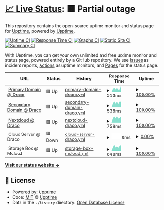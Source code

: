 # [📈 Live Status](https://status.benedikt.tech): <!--live status--> **🟧 Partial outage**

This repository contains the open-source uptime monitor and status page for [Upptime](https://upptime.js.org), powered by [Upptime](https://github.com/upptime/upptime).

[![Uptime CI](https://github.com/linuxtux23/uptime/workflows/Uptime%20CI/badge.svg)](https://github.com/linuxtux23/uptime/actions?query=workflow%3A%22Uptime+CI%22)
[![Response Time CI](https://github.com/linuxtux23/uptime/workflows/Response%20Time%20CI/badge.svg)](https://github.com/linuxtux23/uptime/actions?query=workflow%3A%22Response+Time+CI%22)
[![Graphs CI](https://github.com/linuxtux23/uptime/workflows/Graphs%20CI/badge.svg)](https://github.com/linuxtux23/uptime/actions?query=workflow%3A%22Graphs+CI%22)
[![Static Site CI](https://github.com/linuxtux23/uptime/workflows/Static%20Site%20CI/badge.svg)](https://github.com/linuxtux23/uptime/actions?query=workflow%3A%22Static+Site+CI%22)
[![Summary CI](https://github.com/linuxtux23/uptime/workflows/Summary%20CI/badge.svg)](https://github.com/linuxtux23/uptime/actions?query=workflow%3A%22Summary+CI%22)

With [Upptime](https://upptime.js.org), you can get your own unlimited and free uptime monitor and status page, powered entirely by a GitHub repository. We use [Issues](https://github.com/upptime/upptime/issues) as incident reports, [Actions](https://github.com/linuxtux23/uptime/actions) as uptime monitors, and [Pages](https://status.benedikt.tech) for the status page.

<!--start: status pages-->
<!-- This summary is generated by Upptime (https://github.com/upptime/upptime) -->
<!-- Do not edit this manually, your changes will be overwritten -->
<!-- prettier-ignore -->
| URL | Status | History | Response Time | Uptime |
| --- | ------ | ------- | ------------- | ------ |
| <img alt="" src="https://icons.duckduckgo.com/ip3/benedikt.tech.ico" height="13"> [Primary Domain @ Draco](https://benedikt.tech) | 🟩 Up | [primary-domain-draco.yml](https://github.com/LinuxTux23/uptime/commits/HEAD/history/primary-domain-draco.yml) | <details><summary><img alt="Response time graph" src="./graphs/primary-domain-draco/response-time-week.png" height="20"> 513ms</summary><br><a href="https://status.benedikt.tech/history/primary-domain-draco"><img alt="Response time 568" src="https://img.shields.io/endpoint?url=https%3A%2F%2Fraw.githubusercontent.com%2FLinuxTux23%2Fuptime%2FHEAD%2Fapi%2Fprimary-domain-draco%2Fresponse-time.json"></a><br><a href="https://status.benedikt.tech/history/primary-domain-draco"><img alt="24-hour response time 493" src="https://img.shields.io/endpoint?url=https%3A%2F%2Fraw.githubusercontent.com%2FLinuxTux23%2Fuptime%2FHEAD%2Fapi%2Fprimary-domain-draco%2Fresponse-time-day.json"></a><br><a href="https://status.benedikt.tech/history/primary-domain-draco"><img alt="7-day response time 513" src="https://img.shields.io/endpoint?url=https%3A%2F%2Fraw.githubusercontent.com%2FLinuxTux23%2Fuptime%2FHEAD%2Fapi%2Fprimary-domain-draco%2Fresponse-time-week.json"></a><br><a href="https://status.benedikt.tech/history/primary-domain-draco"><img alt="30-day response time 477" src="https://img.shields.io/endpoint?url=https%3A%2F%2Fraw.githubusercontent.com%2FLinuxTux23%2Fuptime%2FHEAD%2Fapi%2Fprimary-domain-draco%2Fresponse-time-month.json"></a><br><a href="https://status.benedikt.tech/history/primary-domain-draco"><img alt="1-year response time 568" src="https://img.shields.io/endpoint?url=https%3A%2F%2Fraw.githubusercontent.com%2FLinuxTux23%2Fuptime%2FHEAD%2Fapi%2Fprimary-domain-draco%2Fresponse-time-year.json"></a></details> | <details><summary><a href="https://status.benedikt.tech/history/primary-domain-draco">100.00%</a></summary><a href="https://status.benedikt.tech/history/primary-domain-draco"><img alt="All-time uptime 100.00%" src="https://img.shields.io/endpoint?url=https%3A%2F%2Fraw.githubusercontent.com%2FLinuxTux23%2Fuptime%2FHEAD%2Fapi%2Fprimary-domain-draco%2Fuptime.json"></a><br><a href="https://status.benedikt.tech/history/primary-domain-draco"><img alt="24-hour uptime 100.00%" src="https://img.shields.io/endpoint?url=https%3A%2F%2Fraw.githubusercontent.com%2FLinuxTux23%2Fuptime%2FHEAD%2Fapi%2Fprimary-domain-draco%2Fuptime-day.json"></a><br><a href="https://status.benedikt.tech/history/primary-domain-draco"><img alt="7-day uptime 100.00%" src="https://img.shields.io/endpoint?url=https%3A%2F%2Fraw.githubusercontent.com%2FLinuxTux23%2Fuptime%2FHEAD%2Fapi%2Fprimary-domain-draco%2Fuptime-week.json"></a><br><a href="https://status.benedikt.tech/history/primary-domain-draco"><img alt="30-day uptime 100.00%" src="https://img.shields.io/endpoint?url=https%3A%2F%2Fraw.githubusercontent.com%2FLinuxTux23%2Fuptime%2FHEAD%2Fapi%2Fprimary-domain-draco%2Fuptime-month.json"></a><br><a href="https://status.benedikt.tech/history/primary-domain-draco"><img alt="1-year uptime 100.00%" src="https://img.shields.io/endpoint?url=https%3A%2F%2Fraw.githubusercontent.com%2FLinuxTux23%2Fuptime%2FHEAD%2Fapi%2Fprimary-domain-draco%2Fuptime-year.json"></a></details>
| <img alt="" src="https://icons.duckduckgo.com/ip3/benedikt-lohse.dev.ico" height="13"> [Secondary Domain @ Draco](https://benedikt-lohse.dev) | 🟩 Up | [secondary-domain-draco.yml](https://github.com/LinuxTux23/uptime/commits/HEAD/history/secondary-domain-draco.yml) | <details><summary><img alt="Response time graph" src="./graphs/secondary-domain-draco/response-time-week.png" height="20"> 538ms</summary><br><a href="https://status.benedikt.tech/history/secondary-domain-draco"><img alt="Response time 541" src="https://img.shields.io/endpoint?url=https%3A%2F%2Fraw.githubusercontent.com%2FLinuxTux23%2Fuptime%2FHEAD%2Fapi%2Fsecondary-domain-draco%2Fresponse-time.json"></a><br><a href="https://status.benedikt.tech/history/secondary-domain-draco"><img alt="24-hour response time 531" src="https://img.shields.io/endpoint?url=https%3A%2F%2Fraw.githubusercontent.com%2FLinuxTux23%2Fuptime%2FHEAD%2Fapi%2Fsecondary-domain-draco%2Fresponse-time-day.json"></a><br><a href="https://status.benedikt.tech/history/secondary-domain-draco"><img alt="7-day response time 538" src="https://img.shields.io/endpoint?url=https%3A%2F%2Fraw.githubusercontent.com%2FLinuxTux23%2Fuptime%2FHEAD%2Fapi%2Fsecondary-domain-draco%2Fresponse-time-week.json"></a><br><a href="https://status.benedikt.tech/history/secondary-domain-draco"><img alt="30-day response time 498" src="https://img.shields.io/endpoint?url=https%3A%2F%2Fraw.githubusercontent.com%2FLinuxTux23%2Fuptime%2FHEAD%2Fapi%2Fsecondary-domain-draco%2Fresponse-time-month.json"></a><br><a href="https://status.benedikt.tech/history/secondary-domain-draco"><img alt="1-year response time 541" src="https://img.shields.io/endpoint?url=https%3A%2F%2Fraw.githubusercontent.com%2FLinuxTux23%2Fuptime%2FHEAD%2Fapi%2Fsecondary-domain-draco%2Fresponse-time-year.json"></a></details> | <details><summary><a href="https://status.benedikt.tech/history/secondary-domain-draco">100.00%</a></summary><a href="https://status.benedikt.tech/history/secondary-domain-draco"><img alt="All-time uptime 100.00%" src="https://img.shields.io/endpoint?url=https%3A%2F%2Fraw.githubusercontent.com%2FLinuxTux23%2Fuptime%2FHEAD%2Fapi%2Fsecondary-domain-draco%2Fuptime.json"></a><br><a href="https://status.benedikt.tech/history/secondary-domain-draco"><img alt="24-hour uptime 100.00%" src="https://img.shields.io/endpoint?url=https%3A%2F%2Fraw.githubusercontent.com%2FLinuxTux23%2Fuptime%2FHEAD%2Fapi%2Fsecondary-domain-draco%2Fuptime-day.json"></a><br><a href="https://status.benedikt.tech/history/secondary-domain-draco"><img alt="7-day uptime 100.00%" src="https://img.shields.io/endpoint?url=https%3A%2F%2Fraw.githubusercontent.com%2FLinuxTux23%2Fuptime%2FHEAD%2Fapi%2Fsecondary-domain-draco%2Fuptime-week.json"></a><br><a href="https://status.benedikt.tech/history/secondary-domain-draco"><img alt="30-day uptime 100.00%" src="https://img.shields.io/endpoint?url=https%3A%2F%2Fraw.githubusercontent.com%2FLinuxTux23%2Fuptime%2FHEAD%2Fapi%2Fsecondary-domain-draco%2Fuptime-month.json"></a><br><a href="https://status.benedikt.tech/history/secondary-domain-draco"><img alt="1-year uptime 100.00%" src="https://img.shields.io/endpoint?url=https%3A%2F%2Fraw.githubusercontent.com%2FLinuxTux23%2Fuptime%2FHEAD%2Fapi%2Fsecondary-domain-draco%2Fuptime-year.json"></a></details>
| <img alt="" src="https://icons.duckduckgo.com/ip3/cloud.benedikt.tech.ico" height="13"> [Nextcloud @ Draco](https://cloud.benedikt.tech) | 🟩 Up | [nextcloud-draco.yml](https://github.com/LinuxTux23/uptime/commits/HEAD/history/nextcloud-draco.yml) | <details><summary><img alt="Response time graph" src="./graphs/nextcloud-draco/response-time-week.png" height="20"> 758ms</summary><br><a href="https://status.benedikt.tech/history/nextcloud-draco"><img alt="Response time 842" src="https://img.shields.io/endpoint?url=https%3A%2F%2Fraw.githubusercontent.com%2FLinuxTux23%2Fuptime%2FHEAD%2Fapi%2Fnextcloud-draco%2Fresponse-time.json"></a><br><a href="https://status.benedikt.tech/history/nextcloud-draco"><img alt="24-hour response time 797" src="https://img.shields.io/endpoint?url=https%3A%2F%2Fraw.githubusercontent.com%2FLinuxTux23%2Fuptime%2FHEAD%2Fapi%2Fnextcloud-draco%2Fresponse-time-day.json"></a><br><a href="https://status.benedikt.tech/history/nextcloud-draco"><img alt="7-day response time 758" src="https://img.shields.io/endpoint?url=https%3A%2F%2Fraw.githubusercontent.com%2FLinuxTux23%2Fuptime%2FHEAD%2Fapi%2Fnextcloud-draco%2Fresponse-time-week.json"></a><br><a href="https://status.benedikt.tech/history/nextcloud-draco"><img alt="30-day response time 793" src="https://img.shields.io/endpoint?url=https%3A%2F%2Fraw.githubusercontent.com%2FLinuxTux23%2Fuptime%2FHEAD%2Fapi%2Fnextcloud-draco%2Fresponse-time-month.json"></a><br><a href="https://status.benedikt.tech/history/nextcloud-draco"><img alt="1-year response time 842" src="https://img.shields.io/endpoint?url=https%3A%2F%2Fraw.githubusercontent.com%2FLinuxTux23%2Fuptime%2FHEAD%2Fapi%2Fnextcloud-draco%2Fresponse-time-year.json"></a></details> | <details><summary><a href="https://status.benedikt.tech/history/nextcloud-draco">100.00%</a></summary><a href="https://status.benedikt.tech/history/nextcloud-draco"><img alt="All-time uptime 100.00%" src="https://img.shields.io/endpoint?url=https%3A%2F%2Fraw.githubusercontent.com%2FLinuxTux23%2Fuptime%2FHEAD%2Fapi%2Fnextcloud-draco%2Fuptime.json"></a><br><a href="https://status.benedikt.tech/history/nextcloud-draco"><img alt="24-hour uptime 100.00%" src="https://img.shields.io/endpoint?url=https%3A%2F%2Fraw.githubusercontent.com%2FLinuxTux23%2Fuptime%2FHEAD%2Fapi%2Fnextcloud-draco%2Fuptime-day.json"></a><br><a href="https://status.benedikt.tech/history/nextcloud-draco"><img alt="7-day uptime 100.00%" src="https://img.shields.io/endpoint?url=https%3A%2F%2Fraw.githubusercontent.com%2FLinuxTux23%2Fuptime%2FHEAD%2Fapi%2Fnextcloud-draco%2Fuptime-week.json"></a><br><a href="https://status.benedikt.tech/history/nextcloud-draco"><img alt="30-day uptime 100.00%" src="https://img.shields.io/endpoint?url=https%3A%2F%2Fraw.githubusercontent.com%2FLinuxTux23%2Fuptime%2FHEAD%2Fapi%2Fnextcloud-draco%2Fuptime-month.json"></a><br><a href="https://status.benedikt.tech/history/nextcloud-draco"><img alt="1-year uptime 100.00%" src="https://img.shields.io/endpoint?url=https%3A%2F%2Fraw.githubusercontent.com%2FLinuxTux23%2Fuptime%2FHEAD%2Fapi%2Fnextcloud-draco%2Fuptime-year.json"></a></details>
| <img alt="" src="https://icons.duckduckgo.com/ip3/.ico" height="13"> Cloud Server @ Draco | 🟥 Down | [cloud-server-draco.yml](https://github.com/LinuxTux23/uptime/commits/HEAD/history/cloud-server-draco.yml) | <details><summary><img alt="Response time graph" src="./graphs/cloud-server-draco/response-time-week.png" height="20"> 0ms</summary><br><a href="https://status.benedikt.tech/history/cloud-server-draco"><img alt="Response time 0" src="https://img.shields.io/endpoint?url=https%3A%2F%2Fraw.githubusercontent.com%2FLinuxTux23%2Fuptime%2FHEAD%2Fapi%2Fcloud-server-draco%2Fresponse-time.json"></a><br><a href="https://status.benedikt.tech/history/cloud-server-draco"><img alt="24-hour response time 0" src="https://img.shields.io/endpoint?url=https%3A%2F%2Fraw.githubusercontent.com%2FLinuxTux23%2Fuptime%2FHEAD%2Fapi%2Fcloud-server-draco%2Fresponse-time-day.json"></a><br><a href="https://status.benedikt.tech/history/cloud-server-draco"><img alt="7-day response time 0" src="https://img.shields.io/endpoint?url=https%3A%2F%2Fraw.githubusercontent.com%2FLinuxTux23%2Fuptime%2FHEAD%2Fapi%2Fcloud-server-draco%2Fresponse-time-week.json"></a><br><a href="https://status.benedikt.tech/history/cloud-server-draco"><img alt="30-day response time 0" src="https://img.shields.io/endpoint?url=https%3A%2F%2Fraw.githubusercontent.com%2FLinuxTux23%2Fuptime%2FHEAD%2Fapi%2Fcloud-server-draco%2Fresponse-time-month.json"></a><br><a href="https://status.benedikt.tech/history/cloud-server-draco"><img alt="1-year response time 0" src="https://img.shields.io/endpoint?url=https%3A%2F%2Fraw.githubusercontent.com%2FLinuxTux23%2Fuptime%2FHEAD%2Fapi%2Fcloud-server-draco%2Fresponse-time-year.json"></a></details> | <details><summary><a href="https://status.benedikt.tech/history/cloud-server-draco">0.00%</a></summary><a href="https://status.benedikt.tech/history/cloud-server-draco"><img alt="All-time uptime 0.00%" src="https://img.shields.io/endpoint?url=https%3A%2F%2Fraw.githubusercontent.com%2FLinuxTux23%2Fuptime%2FHEAD%2Fapi%2Fcloud-server-draco%2Fuptime.json"></a><br><a href="https://status.benedikt.tech/history/cloud-server-draco"><img alt="24-hour uptime 0.00%" src="https://img.shields.io/endpoint?url=https%3A%2F%2Fraw.githubusercontent.com%2FLinuxTux23%2Fuptime%2FHEAD%2Fapi%2Fcloud-server-draco%2Fuptime-day.json"></a><br><a href="https://status.benedikt.tech/history/cloud-server-draco"><img alt="7-day uptime 0.00%" src="https://img.shields.io/endpoint?url=https%3A%2F%2Fraw.githubusercontent.com%2FLinuxTux23%2Fuptime%2FHEAD%2Fapi%2Fcloud-server-draco%2Fuptime-week.json"></a><br><a href="https://status.benedikt.tech/history/cloud-server-draco"><img alt="30-day uptime 1.38%" src="https://img.shields.io/endpoint?url=https%3A%2F%2Fraw.githubusercontent.com%2FLinuxTux23%2Fuptime%2FHEAD%2Fapi%2Fcloud-server-draco%2Fuptime-month.json"></a><br><a href="https://status.benedikt.tech/history/cloud-server-draco"><img alt="1-year uptime 0.00%" src="https://img.shields.io/endpoint?url=https%3A%2F%2Fraw.githubusercontent.com%2FLinuxTux23%2Fuptime%2FHEAD%2Fapi%2Fcloud-server-draco%2Fuptime-year.json"></a></details>
| <img alt="" src="https://icons.duckduckgo.com/ip3/.ico" height="13"> Storage Box @ Mcloud | 🟩 Up | [storage-box-mcloud.yml](https://github.com/LinuxTux23/uptime/commits/HEAD/history/storage-box-mcloud.yml) | <details><summary><img alt="Response time graph" src="./graphs/storage-box-mcloud/response-time-week.png" height="20"> 648ms</summary><br><a href="https://status.benedikt.tech/history/storage-box-mcloud"><img alt="Response time 800" src="https://img.shields.io/endpoint?url=https%3A%2F%2Fraw.githubusercontent.com%2FLinuxTux23%2Fuptime%2FHEAD%2Fapi%2Fstorage-box-mcloud%2Fresponse-time.json"></a><br><a href="https://status.benedikt.tech/history/storage-box-mcloud"><img alt="24-hour response time 640" src="https://img.shields.io/endpoint?url=https%3A%2F%2Fraw.githubusercontent.com%2FLinuxTux23%2Fuptime%2FHEAD%2Fapi%2Fstorage-box-mcloud%2Fresponse-time-day.json"></a><br><a href="https://status.benedikt.tech/history/storage-box-mcloud"><img alt="7-day response time 648" src="https://img.shields.io/endpoint?url=https%3A%2F%2Fraw.githubusercontent.com%2FLinuxTux23%2Fuptime%2FHEAD%2Fapi%2Fstorage-box-mcloud%2Fresponse-time-week.json"></a><br><a href="https://status.benedikt.tech/history/storage-box-mcloud"><img alt="30-day response time 669" src="https://img.shields.io/endpoint?url=https%3A%2F%2Fraw.githubusercontent.com%2FLinuxTux23%2Fuptime%2FHEAD%2Fapi%2Fstorage-box-mcloud%2Fresponse-time-month.json"></a><br><a href="https://status.benedikt.tech/history/storage-box-mcloud"><img alt="1-year response time 800" src="https://img.shields.io/endpoint?url=https%3A%2F%2Fraw.githubusercontent.com%2FLinuxTux23%2Fuptime%2FHEAD%2Fapi%2Fstorage-box-mcloud%2Fresponse-time-year.json"></a></details> | <details><summary><a href="https://status.benedikt.tech/history/storage-box-mcloud">100.00%</a></summary><a href="https://status.benedikt.tech/history/storage-box-mcloud"><img alt="All-time uptime 100.00%" src="https://img.shields.io/endpoint?url=https%3A%2F%2Fraw.githubusercontent.com%2FLinuxTux23%2Fuptime%2FHEAD%2Fapi%2Fstorage-box-mcloud%2Fuptime.json"></a><br><a href="https://status.benedikt.tech/history/storage-box-mcloud"><img alt="24-hour uptime 100.00%" src="https://img.shields.io/endpoint?url=https%3A%2F%2Fraw.githubusercontent.com%2FLinuxTux23%2Fuptime%2FHEAD%2Fapi%2Fstorage-box-mcloud%2Fuptime-day.json"></a><br><a href="https://status.benedikt.tech/history/storage-box-mcloud"><img alt="7-day uptime 100.00%" src="https://img.shields.io/endpoint?url=https%3A%2F%2Fraw.githubusercontent.com%2FLinuxTux23%2Fuptime%2FHEAD%2Fapi%2Fstorage-box-mcloud%2Fuptime-week.json"></a><br><a href="https://status.benedikt.tech/history/storage-box-mcloud"><img alt="30-day uptime 100.00%" src="https://img.shields.io/endpoint?url=https%3A%2F%2Fraw.githubusercontent.com%2FLinuxTux23%2Fuptime%2FHEAD%2Fapi%2Fstorage-box-mcloud%2Fuptime-month.json"></a><br><a href="https://status.benedikt.tech/history/storage-box-mcloud"><img alt="1-year uptime 100.00%" src="https://img.shields.io/endpoint?url=https%3A%2F%2Fraw.githubusercontent.com%2FLinuxTux23%2Fuptime%2FHEAD%2Fapi%2Fstorage-box-mcloud%2Fuptime-year.json"></a></details>

<!--end: status pages-->

[**Visit our status website →**](https://status.benedikt.tech)

## 📄 License

- Powered by: [Upptime](https://github.com/upptime/upptime)
- Code: [MIT](./LICENSE) © [Upptime](https://upptime.js.org)
- Data in the `./history` directory: [Open Database License](https://opendatacommons.org/licenses/odbl/1-0/)
